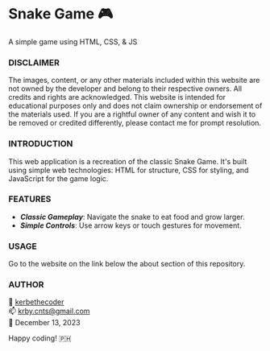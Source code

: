 # Snake Game :video_game:

A simple game using HTML, CSS, &amp; JS

### DISCLAIMER
The images, content, or any other materials included within this website are not owned by the developer and belong to their respective owners. All credits and rights are acknowledged. This website is intended for educational purposes only and does not claim ownership or endorsement of the materials used. If you are a rightful owner of any content and wish it to be removed or credited differently, please contact me for prompt resolution.

### INTRODUCTION

This web application is a recreation of the classic Snake Game. It's built using simple web technologies: HTML for structure, CSS for styling, and JavaScript for the game logic.

### FEATURES

- ***Classic Gameplay***: Navigate the snake to eat food and grow larger.
- ***Simple Controls***: Use arrow keys or touch gestures for movement.

### USAGE
Go to the website on the link below the about section of this repository.

### AUTHOR

🚀 [kerbethecoder](https://github.com/kerbethecoder)     
📫 krby.cnts@gmail.com    
📌 December 13, 2023     
 
Happy coding! :philippines:
